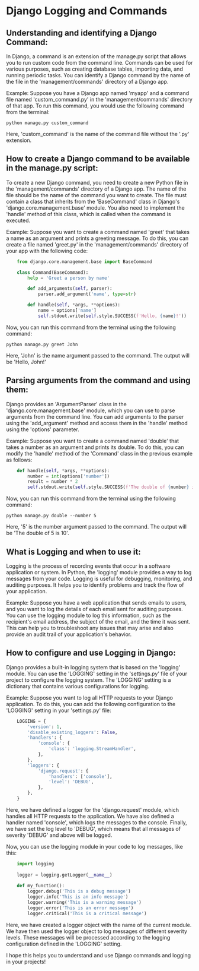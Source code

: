 # Django Logging and Commands

## Understanding and identifying a Django Command:

In Django, a command is an extension of the manage.py script that allows you to run custom code from the command line. Commands can be used for various purposes, such as creating database tables, importing data, and running periodic tasks. You can identify a Django command by the name of the file in the 'management/commands' directory of a Django app.

Example: Suppose you have a Django app named 'myapp' and a command file named 'custom_command.py' in the 'management/commands' directory of that app. To run this command, you would use the following command from the terminal:

    python manage.py custom_command

Here, 'custom_command' is the name of the command file without the '.py' extension.

## How to create a Django command to be available in the manage.py script:

To create a new Django command, you need to create a new Python file in the 'management/commands' directory of a Django app. The name of the file should be the name of the command you want to create. The file must contain a class that inherits from the 'BaseCommand' class in Django's 'django.core.management.base' module. You also need to implement the 'handle' method of this class, which is called when the command is executed.

Example: Suppose you want to create a command named 'greet' that takes a name as an argument and prints a greeting message. To do this, you can create a file named 'greet.py' in the 'management/commands' directory of your app with the following code:

```python
    from django.core.management.base import BaseCommand

    class Command(BaseCommand):
        help = 'Greet a person by name'

        def add_arguments(self, parser):
            parser.add_argument('name', type=str)

        def handle(self, *args, **options):
            name = options['name']
            self.stdout.write(self.style.SUCCESS(f'Hello, {name}!'))
```

Now, you can run this command from the terminal using the following command:

    python manage.py greet John

Here, 'John' is the name argument passed to the command. The output will be 'Hello, John!'

## Parsing arguments from the command and using them:

Django provides an 'ArgumentParser' class in the 'django.core.management.base' module, which you can use to parse arguments from the command line. You can add arguments to the parser using the 'add_argument' method and access them in the 'handle' method using the 'options' parameter.

Example: Suppose you want to create a command named 'double' that takes a number as an argument and prints its double. To do this, you can modify the 'handle' method of the 'Command' class in the previous example as follows:

```python
    def handle(self, *args, **options):
        number = int(options['number'])
        result = number * 2
        self.stdout.write(self.style.SUCCESS(f'The double of {number} is {result}'))

```

Now, you can run this command from the terminal using the following command:

    python manage.py double --number 5

Here, '5' is the number argument passed to the command. The output will be 'The double of 5 is 10'.

## What is Logging and when to use it:

Logging is the process of recording events that occur in a software application or system. In Python, the 'logging' module provides a way to log messages from your code. Logging is useful for debugging, monitoring, and auditing purposes. It helps you to identify problems and track the flow of your application.

Example: Suppose you have a web application that sends emails to users, and you want to log the details of each email sent for auditing purposes. You can use the logging module to log this information, such as the recipient's email address, the subject of the email, and the time it was sent. This can help you to troubleshoot any issues that may arise and also provide an audit trail of your application's behavior.

## How to configure and use Logging in Django:

Django provides a built-in logging system that is based on the 'logging' module. You can use the 'LOGGING' setting in the 'settings.py' file of your project to configure the logging system. The 'LOGGING' setting is a dictionary that contains various configurations for logging. 

Example: Suppose you want to log all HTTP requests to your Django application. To do this, you can add the following configuration to the 'LOGGING' setting in your 'settings.py' file:

```python
    LOGGING = {
        'version': 1,
        'disable_existing_loggers': False,
        'handlers': {
            'console': {
                'class': 'logging.StreamHandler',
            },
        },
        'loggers': {
            'django.request': {
                'handlers': ['console'],
                'level': 'DEBUG',
            },
        },
    }
```

Here, we have defined a logger for the 'django.request' module, which handles all HTTP requests to the application. We have also defined a handler named 'console', which logs the messages to the console. Finally, we have set the log level to 'DEBUG', which means that all messages of severity 'DEBUG' and above will be logged.

Now, you can use the logging module in your code to log messages, like this:

```python
    import logging
    
    logger = logging.getLogger(__name__)
    
    def my_function():
        logger.debug('This is a debug message')
        logger.info('This is an info message')
        logger.warning('This is a warning message')
        logger.error('This is an error message')
        logger.critical('This is a critical message')
```

Here, we have created a logger object with the name of the current module. We have then used the logger object to log messages of different severity levels. These messages will be processed according to the logging configuration defined in the 'LOGGING' setting.

I hope this helps you to understand and use Django commands and logging in your projects!

